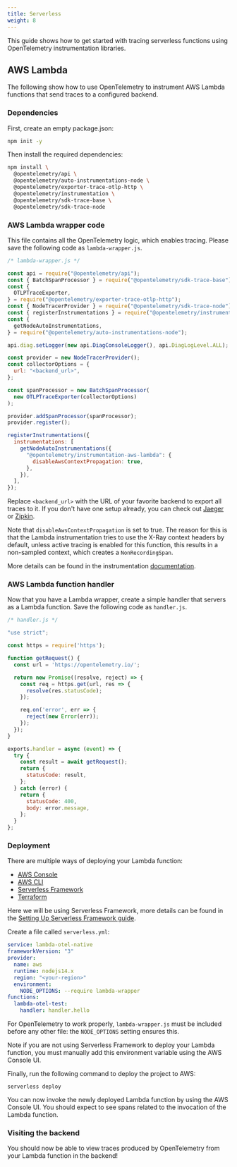 ```yaml
---
title: Serverless
weight: 8
---
```


This guide shows how to get started with tracing serverless functions using OpenTelemetry instrumentation libraries.

## AWS Lambda

The following show how to use OpenTelemetry to instrument AWS Lambda functions that send traces to a configured backend.

### Dependencies

First, create an empty package.json:

```sh
npm init -y
```

Then install the required dependencies:

```sh
npm install \
  @opentelemetry/api \
  @opentelemetry/auto-instrumentations-node \
  @opentelemetry/exporter-trace-otlp-http \
  @opentelemetry/instrumentation \
  @opentelemetry/sdk-trace-base \
  @opentelemetry/sdk-trace-node
```

### AWS Lambda wrapper code

This file contains all the OpenTelemetry logic, which enables tracing.
Please save the following code as `lambda-wrapper.js`.

```javascript
/* lambda-wrapper.js */

const api = require("@opentelemetry/api");
const { BatchSpanProcessor } = require("@opentelemetry/sdk-trace-base");
const {
  OTLPTraceExporter,
} = require("@opentelemetry/exporter-trace-otlp-http");
const { NodeTracerProvider } = require("@opentelemetry/sdk-trace-node");
const { registerInstrumentations } = require("@opentelemetry/instrumentation");
const {
  getNodeAutoInstrumentations,
} = require("@opentelemetry/auto-instrumentations-node");

api.diag.setLogger(new api.DiagConsoleLogger(), api.DiagLogLevel.ALL);

const provider = new NodeTracerProvider();
const collectorOptions = {
  url: "<backend_url>",
};

const spanProcessor = new BatchSpanProcessor(
  new OTLPTraceExporter(collectorOptions)
);

provider.addSpanProcessor(spanProcessor);
provider.register();

registerInstrumentations({
  instrumentations: [
    getNodeAutoInstrumentations({
      "@opentelemetry/instrumentation-aws-lambda": {
        disableAwsContextPropagation: true,
      },
    }),
  ],
});
```

Replace `<backend_url>` with the URL of your favorite backend to export all
traces to it. If you don't have one setup already, you can check out [Jaeger](https://www.jaegertracing.io/) or [Zipkin](https://zipkin.io/).

Note that `disableAwsContextPropagation` is set to true. The reason for this is
that the Lambda instrumentation tries to use the X-Ray context headers by
default, unless active tracing is enabled for this function, this results in a non-sampled context, which creates a
`NonRecordingSpan`.

More details can be found in the instrumentation
[documentation](https://www.npmjs.com/package/@opentelemetry/instrumentation-aws-lambda).

### AWS Lambda function handler

Now that you have a Lambda wrapper, create a simple handler that servers
as a Lambda function. Save the following code as `handler.js`.

```javascript
/* handler.js */

"use strict";

const https = require('https');

function getRequest() {
  const url = 'https://opentelemetry.io/';

  return new Promise((resolve, reject) => {
    const req = https.get(url, res => {
      resolve(res.statusCode);
    });

    req.on('error', err => {
      reject(new Error(err));
    });
  });
}

exports.handler = async (event) => {
  try {
    const result = await getRequest();
    return {
      statusCode: result,
    };
  } catch (error) {
    return {
      statusCode: 400,
      body: error.message,
    };
  }
};
```

### Deployment

There are multiple ways of deploying your Lambda function:
* [AWS Console](https://aws.amazon.com/console/)
* [AWS CLI](https://aws.amazon.com/cli/)
* [Serverless Framework](https://github.com/serverless/serverless)
* [Terraform](https://github.com/hashicorp/terraform)

Here we will be using Serverless Framework, more details can be found in the [Setting Up Serverless Framework guide](https://www.serverless.com/framework/docs/getting-started).

Create a file called `serverless.yml`:

```yaml
service: lambda-otel-native
frameworkVersion: "3"
provider:
  name: aws
  runtime: nodejs14.x
  region: "<your-region>"
  environment:
    NODE_OPTIONS: --require lambda-wrapper
functions:
  lambda-otel-test:
    handler: handler.hello
```

For OpenTelemetry to work properly, `lambda-wrapper.js` must be included before
any other file: the `NODE_OPTIONS` setting ensures this.

Note if you are not using Serverless Framework to deploy your Lambda function,
you must manually add this environment variable using the AWS Console UI.

Finally, run the following command to deploy the project to AWS:

```shell
serverless deploy
```

You can now invoke the newly deployed Lambda function by using the AWS Console
UI. You should expect to see spans related to the invocation of the Lambda
function.

### Visiting the backend

You should now be able to view traces produced by OpenTelemetry from your Lambda
function in the backend!
